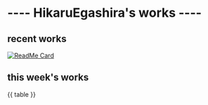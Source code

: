# ---- HikaruEgashira's works ----

## recent works

[![ReadMe Card](https://github-readme-stats.vercel.app/api/pin/?username=twin-te&repo=twinte-front&theme=onedark)](https://github.com/HikaruEgashira/github-readme-stats)

## this week's works

{{ table }}
